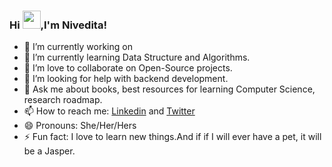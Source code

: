 ### Hi <img src="https://github.com/TheDudeThatCode/TheDudeThatCode/blob/master/Assets/Hi.gif" width="29px">,I'm Nivedita!




- 🔭 I’m currently working on 
- 🌱 I’m currently learning Data Structure and Algorithms.
- 👯 I’m love to collaborate on Open-Source projects.
- 🤔 I’m looking for help with backend development.
- 💬 Ask me about books, best resources for learning Computer Science, research roadmap.
- 📫 How to reach me: [Linkedin](https://www.linkedin.com/in/nivedita-prasad-706719194/) and [Twitter](https://twitter.com/NiveditaPrasa15)
- 😄 Pronouns: She/Her/Hers
- ⚡ Fun fact: I love to learn new things.And if if I will ever have a pet, it will be a Jasper.

